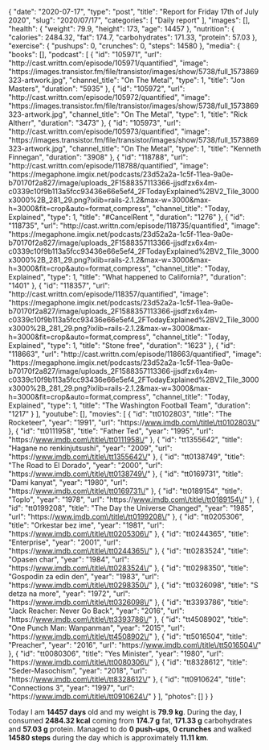 {
    "date": "2020-07-17",
    "type": "post",
    "title": "Report for Friday 17th of July 2020",
    "slug": "2020\/07\/17",
    "categories": [
        "Daily report"
    ],
    "images": [],
    "health": {
        "weight": 79.9,
        "height": 173,
        "age": 14457
    },
    "nutrition": {
        "calories": 2484.32,
        "fat": 174.7,
        "carbohydrates": 171.33,
        "protein": 57.03
    },
    "exercise": {
        "pushups": 0,
        "crunches": 0,
        "steps": 14580
    },
    "media": {
        "books": [],
        "podcast": [
            {
                "id": "105971",
                "url": "http:\/\/cast.writtn.com\/episode\/105971\/quantified",
                "image": "https:\/\/images.transistor.fm\/file\/transistor\/images\/show\/5738\/full_1573869323-artwork.jpg",
                "channel_title": "On The Metal",
                "type": 1,
                "title": "Jon Masters",
                "duration": "5935"
            },
            {
                "id": "105972",
                "url": "http:\/\/cast.writtn.com\/episode\/105972\/quantified",
                "image": "https:\/\/images.transistor.fm\/file\/transistor\/images\/show\/5738\/full_1573869323-artwork.jpg",
                "channel_title": "On The Metal",
                "type": 1,
                "title": "Rick Altherr",
                "duration": "3473"
            },
            {
                "id": "105973",
                "url": "http:\/\/cast.writtn.com\/episode\/105973\/quantified",
                "image": "https:\/\/images.transistor.fm\/file\/transistor\/images\/show\/5738\/full_1573869323-artwork.jpg",
                "channel_title": "On The Metal",
                "type": 1,
                "title": "Kenneth Finnegan",
                "duration": "3908"
            },
            {
                "id": "118788",
                "url": "http:\/\/cast.writtn.com\/episode\/118788\/quantified",
                "image": "https:\/\/megaphone.imgix.net\/podcasts\/23d52a2a-1c5f-11ea-9a0e-b70170f2a827\/image\/uploads_2F1588357113366-jjsdfzx6x4m-c0339c10f9b113a5fcc93436e66e5ef4_2FTodayExplained%2BV2_Tile_3000x3000%2B_281_29.png?ixlib=rails-2.1.2&max-w=3000&max-h=3000&fit=crop&auto=format,compress",
                "channel_title": "Today, Explained",
                "type": 1,
                "title": "#CancelRent ",
                "duration": "1276"
            },
            {
                "id": "118735",
                "url": "http:\/\/cast.writtn.com\/episode\/118735\/quantified",
                "image": "https:\/\/megaphone.imgix.net\/podcasts\/23d52a2a-1c5f-11ea-9a0e-b70170f2a827\/image\/uploads_2F1588357113366-jjsdfzx6x4m-c0339c10f9b113a5fcc93436e66e5ef4_2FTodayExplained%2BV2_Tile_3000x3000%2B_281_29.png?ixlib=rails-2.1.2&max-w=3000&max-h=3000&fit=crop&auto=format,compress",
                "channel_title": "Today, Explained",
                "type": 1,
                "title": "What happened to California?",
                "duration": "1401"
            },
            {
                "id": "118357",
                "url": "http:\/\/cast.writtn.com\/episode\/118357\/quantified",
                "image": "https:\/\/megaphone.imgix.net\/podcasts\/23d52a2a-1c5f-11ea-9a0e-b70170f2a827\/image\/uploads_2F1588357113366-jjsdfzx6x4m-c0339c10f9b113a5fcc93436e66e5ef4_2FTodayExplained%2BV2_Tile_3000x3000%2B_281_29.png?ixlib=rails-2.1.2&max-w=3000&max-h=3000&fit=crop&auto=format,compress",
                "channel_title": "Today, Explained",
                "type": 1,
                "title": "Stone free",
                "duration": "1623"
            },
            {
                "id": "118663",
                "url": "http:\/\/cast.writtn.com\/episode\/118663\/quantified",
                "image": "https:\/\/megaphone.imgix.net\/podcasts\/23d52a2a-1c5f-11ea-9a0e-b70170f2a827\/image\/uploads_2F1588357113366-jjsdfzx6x4m-c0339c10f9b113a5fcc93436e66e5ef4_2FTodayExplained%2BV2_Tile_3000x3000%2B_281_29.png?ixlib=rails-2.1.2&max-w=3000&max-h=3000&fit=crop&auto=format,compress",
                "channel_title": "Today, Explained",
                "type": 1,
                "title": "The Washington Football Team",
                "duration": "1217"
            }
        ],
        "youtube": [],
        "movies": [
            {
                "id": "tt0102803",
                "title": "The Rocketeer",
                "year": "1991",
                "url": "https:\/\/www.imdb.com\/title\/tt0102803\/"
            },
            {
                "id": "tt0111958",
                "title": "Father Ted",
                "year": "1995",
                "url": "https:\/\/www.imdb.com\/title\/tt0111958\/"
            },
            {
                "id": "tt1355642",
                "title": "Hagane no renkinjutsushi",
                "year": "2009",
                "url": "https:\/\/www.imdb.com\/title\/tt1355642\/"
            },
            {
                "id": "tt0138749",
                "title": "The Road to El Dorado",
                "year": "2000",
                "url": "https:\/\/www.imdb.com\/title\/tt0138749\/"
            },
            {
                "id": "tt0169731",
                "title": "Dami kanyat",
                "year": "1980",
                "url": "https:\/\/www.imdb.com\/title\/tt0169731\/"
            },
            {
                "id": "tt0189154",
                "title": "Toplo",
                "year": "1978",
                "url": "https:\/\/www.imdb.com\/title\/tt0189154\/"
            },
            {
                "id": "tt0199208",
                "title": "The Day the Universe Changed",
                "year": "1985",
                "url": "https:\/\/www.imdb.com\/title\/tt0199208\/"
            },
            {
                "id": "tt0205306",
                "title": "Orkestar bez ime",
                "year": "1981",
                "url": "https:\/\/www.imdb.com\/title\/tt0205306\/"
            },
            {
                "id": "tt0244365",
                "title": "Enterprise",
                "year": "2001",
                "url": "https:\/\/www.imdb.com\/title\/tt0244365\/"
            },
            {
                "id": "tt0283524",
                "title": "Opasen char",
                "year": "1984",
                "url": "https:\/\/www.imdb.com\/title\/tt0283524\/"
            },
            {
                "id": "tt0298350",
                "title": "Gospodin za edin den",
                "year": "1983",
                "url": "https:\/\/www.imdb.com\/title\/tt0298350\/"
            },
            {
                "id": "tt0326098",
                "title": "S detza na more",
                "year": "1972",
                "url": "https:\/\/www.imdb.com\/title\/tt0326098\/"
            },
            {
                "id": "tt3393786",
                "title": "Jack Reacher: Never Go Back",
                "year": "2016",
                "url": "https:\/\/www.imdb.com\/title\/tt3393786\/"
            },
            {
                "id": "tt4508902",
                "title": "One Punch Man: Wanpanman",
                "year": "2015",
                "url": "https:\/\/www.imdb.com\/title\/tt4508902\/"
            },
            {
                "id": "tt5016504",
                "title": "Preacher",
                "year": "2016",
                "url": "https:\/\/www.imdb.com\/title\/tt5016504\/"
            },
            {
                "id": "tt0080306",
                "title": "Yes Minister",
                "year": "1980",
                "url": "https:\/\/www.imdb.com\/title\/tt0080306\/"
            },
            {
                "id": "tt8328612",
                "title": "Seder-Masochism",
                "year": "2018",
                "url": "https:\/\/www.imdb.com\/title\/tt8328612\/"
            },
            {
                "id": "tt0910624",
                "title": "Connections 3",
                "year": "1997",
                "url": "https:\/\/www.imdb.com\/title\/tt0910624\/"
            }
        ],
        "photos": []
    }
}

Today I am <strong>14457 days</strong> old and my weight is <strong>79.9 kg</strong>. During the day, I consumed <strong>2484.32 kcal</strong> coming from <strong>174.7 g</strong> fat, <strong>171.33 g</strong> carbohydrates and <strong>57.03 g</strong> protein. Managed to do <strong>0 push-ups</strong>, <strong>0 crunches</strong> and walked <strong>14580 steps</strong> during the day which is approximately <strong>11.11 km</strong>.